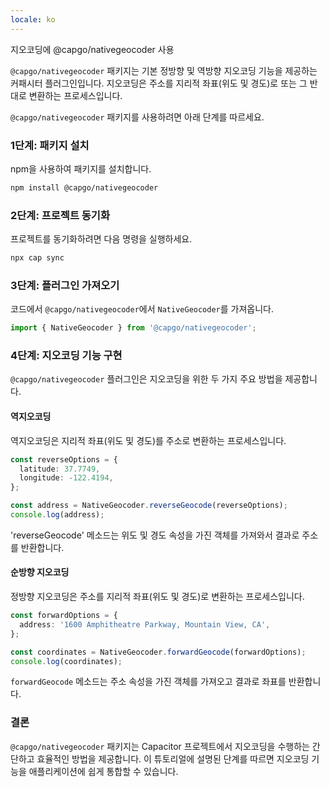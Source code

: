 ```yaml
---
locale: ko
---
```


지오코딩에 @capgo/nativegeocoder 사용

`@capgo/nativegeocoder` 패키지는 기본 정방향 및 역방향 지오코딩 기능을 제공하는 커패시터 플러그인입니다. 지오코딩은 주소를 지리적 좌표(위도 및 경도)로 또는 그 반대로 변환하는 프로세스입니다.

`@capgo/nativegeocoder` 패키지를 사용하려면 아래 단계를 따르세요.

### 1단계: 패키지 설치

npm을 사용하여 패키지를 설치합니다.

```bash
npm install @capgo/nativegeocoder
```

### 2단계: 프로젝트 동기화

프로젝트를 동기화하려면 다음 명령을 실행하세요.

```bash
npx cap sync
```

### 3단계: 플러그인 가져오기

코드에서 `@capgo/nativegeocoder`에서 `NativeGeocoder`를 가져옵니다.

```javascript
import { NativeGeocoder } from '@capgo/nativegeocoder';
```

### 4단계: 지오코딩 기능 구현

`@capgo/nativegeocoder` 플러그인은 지오코딩을 위한 두 가지 주요 방법을 제공합니다.

#### 역지오코딩

역지오코딩은 지리적 좌표(위도 및 경도)를 주소로 변환하는 프로세스입니다.

```typescript
const reverseOptions = {
  latitude: 37.7749,
  longitude: -122.4194,
};

const address = NativeGeocoder.reverseGeocode(reverseOptions);
console.log(address);
```

'reverseGeocode' 메소드는 위도 및 경도 속성을 가진 객체를 가져와서 결과로 주소를 반환합니다.

#### 순방향 지오코딩

정방향 지오코딩은 주소를 지리적 좌표(위도 및 경도)로 변환하는 프로세스입니다.

```typescript
const forwardOptions = {
  address: '1600 Amphitheatre Parkway, Mountain View, CA',
};

const coordinates = NativeGeocoder.forwardGeocode(forwardOptions);
console.log(coordinates);
```

`forwardGeocode` 메소드는 주소 속성을 가진 객체를 가져오고 결과로 좌표를 반환합니다.

### 결론

`@capgo/nativegeocoder` 패키지는 Capacitor 프로젝트에서 지오코딩을 수행하는 간단하고 효율적인 방법을 제공합니다. 이 튜토리얼에 설명된 단계를 따르면 지오코딩 기능을 애플리케이션에 쉽게 통합할 수 있습니다.